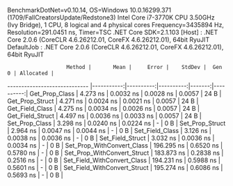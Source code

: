 
BenchmarkDotNet=v0.10.14, OS=Windows 10.0.16299.371 (1709/FallCreatorsUpdate/Redstone3)
Intel Core i7-3770K CPU 3.50GHz (Ivy Bridge), 1 CPU, 8 logical and 4 physical cores
Frequency=3435894 Hz, Resolution=291.0451 ns, Timer=TSC
.NET Core SDK=2.1.103
  [Host]     : .NET Core 2.0.6 (CoreCLR 4.6.26212.01, CoreFX 4.6.26212.01), 64bit RyuJIT
  DefaultJob : .NET Core 2.0.6 (CoreCLR 4.6.26212.01, CoreFX 4.6.26212.01), 64bit RyuJIT


                       Method |       Mean |     Error |    StdDev |  Gen 0 | Allocated |
----------------------------- |-----------:|----------:|----------:|-------:|----------:|
               Get_Prop_Class |   4.273 ns | 0.0032 ns | 0.0028 ns | 0.0057 |      24 B |
              Get_Prop_Struct |   4.271 ns | 0.0024 ns | 0.0021 ns | 0.0057 |      24 B |
              Get_Field_Class |   4.275 ns | 0.0034 ns | 0.0026 ns | 0.0057 |      24 B |
             Get_Field_Struct |   4.497 ns | 0.0036 ns | 0.0033 ns | 0.0057 |      24 B |
               Set_Prop_Class |   3.298 ns | 0.0240 ns | 0.0224 ns |      - |       0 B |
              Set_Prop_Struct |   2.964 ns | 0.0047 ns | 0.0044 ns |      - |       0 B |
              Set_Field_Class |   3.126 ns | 0.0038 ns | 0.0036 ns |      - |       0 B |
             Set_Field_Struct |   3.032 ns | 0.0036 ns | 0.0034 ns |      - |       0 B |
   Set_Prop_WithConvert_Class | 196.295 ns | 0.6520 ns | 0.5780 ns |      - |       0 B |
  Set_Prop_WithConvert_Struct | 183.873 ns | 0.2838 ns | 0.2516 ns |      - |       0 B |
  Set_Field_WithConvert_Class | 194.231 ns | 0.5988 ns | 0.5601 ns |      - |       0 B |
 Set_Field_WithConvert_Struct | 195.274 ns | 0.6086 ns | 0.5693 ns |      - |       0 B |
